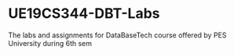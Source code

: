 # UE19CS344-DBT-Labs
The labs and assignments for DataBaseTech course offered by PES University during 6th sem
